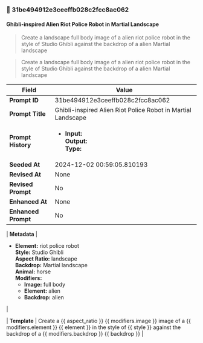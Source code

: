 

### 📜 31be494912e3ceeffb028c2fcc8ac062

#### Ghibli-inspired Alien Riot Police Robot in Martial Landscape

> Create a landscape full body image of a alien riot police robot in the style of Studio Ghibli against the backdrop of a alien Martial landscape

> Create a landscape full body image of a alien riot police robot in the style of Studio Ghibli against the backdrop of a alien Martial landscape

| Field          | Value                                                                                                                                                                      |
|----------------|----------------------------------------------------------------------------------------------------------------------------------------------------------------------------|
| **Prompt ID**  | 31be494912e3ceeffb028c2fcc8ac062                                                                                                                                                            |
| **Prompt Title**  | Ghibli-inspired Alien Riot Police Robot in Martial Landscape                                                                                                                                                            |
| **Prompt History** | <ul><li>**Input:**  <br> **Output:**  <br> **Type:** </li></ul> |
| **Seeded At** | 2024-12-02 00:59:05.810193                                                                                                                                                   |
| **Revised At** | None                                                                                                                                                   |
| **Revised Prompt** | No                                                                                                                                                                      |
| **Enhanced At** | None                                                                                                                                                  |
| **Enhanced Prompt** | No                                                                                                                                                                    |

| **Metadata**   | <ul><li>**Element:** riot police robot <br> **Style:** Studio Ghibli <br> **Aspect Ratio:** landscape <br> **Backdrop:** Martial landscape <br> **Animal:** horse <br> **Modifiers:**<ul><li>**Image:** full body</li><li>**Element:** alien</li><li>**Backdrop:** alien</li></ul></li></ul> |

| **Template**   | Create a {{ aspect_ratio }} {{ modifiers.image }} image of a {{ modifiers.element }} {{ element }} in the style of {{ style }} against the backdrop of a {{ modifiers.backdrop }} {{ backdrop }}                                                                                                                                           |



